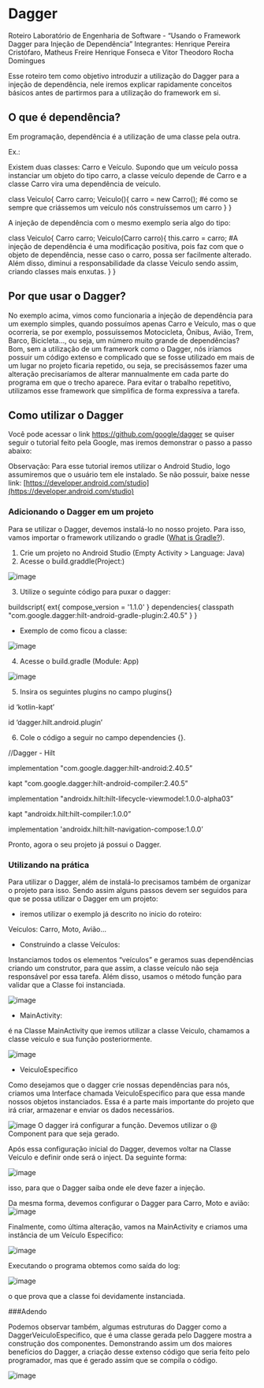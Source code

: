 # Dagger
Roteiro Laboratório de Engenharia de Software - “Usando o Framework Dagger para Injeção de Dependência”
Integrantes: Henrique Pereira Cristófaro, Matheus Freire Henrique Fonseca e Vitor Theodoro Rocha Domingues

Esse roteiro tem como objetivo introduzir a utilização do Dagger para a injeção de dependência, nele iremos explicar rapidamente conceitos básicos antes de partirmos para a utilização do framework em si.

## O que é dependência?

Em programação, dependência é a utilização de uma classe pela outra.

Ex.: 

Existem duas classes: Carro e Veículo. Supondo que um veículo possa instanciar um objeto do tipo carro, a classe veículo depende de Carro e a classe Carro vira uma dependência de veículo.


class Veiculo{
    Carro carro;
    Veiculo(){
    carro = new Carro(); #é como se sempre que criássemos um veículo nós construíssemos um   carro
   }
}

A injeção de dependência com o mesmo exemplo seria algo do tipo:

class Veiculo{
    Carro carro;
    Veiculo(Carro carro){
        this.carro = carro; #A injeção de dependência é uma modificação positiva, pois faz com que o objeto de dependência, nesse caso o carro, possa ser facilmente           alterado. Além disso, diminui a responsabilidade da classe Veiculo sendo assim, criando classes mais enxutas.
    }
}

## Por que usar o Dagger?

No exemplo acima, vimos como funcionaria a injeção de dependência para um exemplo simples, quando possuímos apenas Carro e Veículo, mas o que ocorreria, se por exemplo, possuíssemos Motocicleta, Ônibus, Avião, Trem, Barco, Bicicleta…, ou seja, um número muito grande de dependências? Bom, sem a utilização de um framework como o Dagger, nós iríamos possuir um código extenso e complicado que se fosse utilizado em mais de um lugar no projeto ficaria repetido, ou seja, se precisássemos fazer uma alteração precisaríamos de alterar mannualmente em cada parte do programa em que o trecho aparece.  Para evitar o trabalho repetitivo, utilizamos esse framework que simplifica de forma expressiva a tarefa. 

## Como utilizar o Dagger

Você pode acessar o link  https://github.com/google/dagger se quiser seguir o tutorial feito pela Google, mas iremos demonstrar o passo a passo abaixo:

Observação: Para esse tutorial iremos utilizar o Android Studio, logo assumiremos que o usuário tem ele instalado. Se não possuir, baixe nesse link: [https://developer.android.com/studio](https://developer.android.com/studio)

### Adicionando o Dagger em um projeto

Para se utilizar o Dagger, devemos instalá-lo no nosso projeto. Para isso, vamos importar o framework utilizando o gradle ([What is Gradle?](https://docs.gradle.org/current/userguide/what_is_gradle.html)).

1. Crie um projeto no Android Studio (Empty Activity > Language: Java)
2. Acesse o build.graddle(Project:)

![image](https://user-images.githubusercontent.com/91568652/197934643-81652290-3268-4a77-a370-90e1cf6b8052.png)


3. Utilize o seguinte código para puxar o dagger: 

buildscript{
    ext{
        compose_version = '1.1.0'
    }
    dependencies{
        classpath "com.google.dagger:hilt-android-gradle-plugin:2.40.5"
    }
}

- Exemplo de como ficou a classe:

![image](https://user-images.githubusercontent.com/91568652/197934804-b5a9746e-848e-4d02-a844-8ec13ec55307.png)

4. Acesse o build.gradle (Module: App)
    
![image](https://user-images.githubusercontent.com/91568652/197934831-4dacde9d-65ac-491b-b846-0046444a00a0.png)

    
5. Insira os seguintes plugins no campo plugins{}

id ‘kotlin-kapt’

id ‘dagger.hilt.android.plugin’

6. Cole o código a seguir no campo dependencies {}.

//Dagger - Hilt

implementation "com.google.dagger:hilt-android:2.40.5”

kapt "com.google.dagger:hilt-android-compiler:2.40.5”

implementation "androidx.hilt:hilt-lifecycle-viewmodel:1.0.0-alpha03”

kapt "androidx.hilt:hilt-compiler:1.0.0”

implementation 'androidx.hilt:hilt-navigation-compose:1.0.0’

Pronto, agora o seu projeto já possui o Dagger.

### Utilizando na prática

Para utilizar o Dagger, além de instalá-lo precisamos também de organizar o projeto para isso. Sendo assim alguns passos devem ser seguidos para que se possa utilizar o Dagger em um projeto:

- iremos utilizar o exemplo já descrito no inicio do roteiro:

Veículos: Carro, Moto, Avião…

- Construindo a classe Veículos:

Instanciamos todos os elementos “veículos” e geramos suas dependências criando um construtor, para que assim, a classe veículo não seja responsável por essa tarefa. Além disso, usamos o método função para validar que a Classe foi instanciada.

![image](https://user-images.githubusercontent.com/91568652/197943595-eaabbb34-5928-4472-968a-0ff4b36b2984.png)


- MainActivity:

é na Classe MainActivity que iremos utilizar a classe Veiculo, chamamos a classe veiculo e sua função posteriormente.

![image](https://user-images.githubusercontent.com/91568652/197943799-3df74b5e-5c4b-4d09-836b-ba1d0b440167.png)


- VeiculoEspecifico

Como desejamos que o dagger crie nossas dependências para nós, criamos uma Interface chamada VeiculoEspecifico para que essa mande nossos objetos instanciados. Essa é a parte mais importante do projeto que irá criar, armazenar e enviar os dados necessários.

![image](https://user-images.githubusercontent.com/91568652/197943866-18ef4325-4513-4f25-99c9-724f6c2c0d57.png)
O dagger irá configurar a função. Devemos utilizar o @ Component para que seja gerado.

Após essa configuração inicial do Dagger, devemos voltar na Classe Veículo e definir onde será o inject. Da seguinte forma: 

![image](https://user-images.githubusercontent.com/91568652/197943928-538274f0-2d8a-48cf-98dd-a75de2cb9564.png)

isso, para que o Dagger saiba onde ele deve fazer a injeção.

Da mesma forma, devemos configurar o Dagger para Carro, Moto e avião:
![image](https://user-images.githubusercontent.com/91568652/197943990-2f00e2bf-3e0a-48cc-a8f0-eb9458737965.png)

Finalmente, como última alteração, vamos na MainActivity e criamos uma instância de um Veículo Especifico: 

![image](https://user-images.githubusercontent.com/91568652/197944030-2a3a6455-b472-4246-bddc-0cfdfb33ee91.png)


Executando o programa obtemos como saída do log: 

![image](https://user-images.githubusercontent.com/91568652/197944071-06af87a8-7c9f-46df-a943-dd109cfaf9c5.png)

o que prova que a classe foi devidamente instanciada.

###Adendo

Podemos observar também, algumas estruturas do Dagger como a DaggerVeiculoEspecifico, que é uma classe gerada pelo Daggere mostra a construção dos componentes. Demonstrando assim um dos maiores benefícios do Dagger, a criação desse extenso código que seria feito pelo programador, mas que é gerado assim que se compila o código.

![image](https://user-images.githubusercontent.com/91568652/197944146-a28d79ee-15ee-48eb-a69e-524741177ef3.png)

